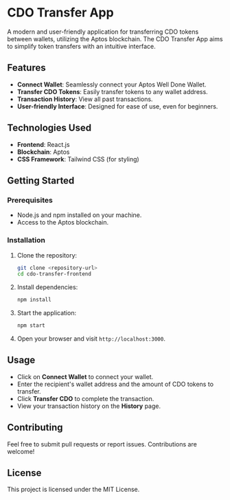 # CDO Transfer App

A modern and user-friendly application for transferring CDO tokens between wallets, utilizing the Aptos blockchain. The CDO Transfer App aims to simplify token transfers with an intuitive interface.

## Features

- **Connect Wallet**: Seamlessly connect your Aptos Well Done Wallet.
- **Transfer CDO Tokens**: Easily transfer tokens to any wallet address.
- **Transaction History**: View all past transactions.
- **User-friendly Interface**: Designed for ease of use, even for beginners.

## Technologies Used

- **Frontend**: React.js
- **Blockchain**: Aptos
- **CSS Framework**: Tailwind CSS (for styling)

## Getting Started

### Prerequisites

- Node.js and npm installed on your machine.
- Access to the Aptos blockchain.

### Installation

1. Clone the repository:
   ```bash
   git clone <repository-url>
   cd cdo-transfer-frontend
   ```

2. Install dependencies:
   ```bash
   npm install
   ```

3. Start the application:
   ```bash
   npm start
   ```

4. Open your browser and visit `http://localhost:3000`.

## Usage

- Click on **Connect Wallet** to connect your wallet.
- Enter the recipient's wallet address and the amount of CDO tokens to transfer.
- Click **Transfer CDO** to complete the transaction.
- View your transaction history on the **History** page.

## Contributing

Feel free to submit pull requests or report issues. Contributions are welcome!

## License

This project is licensed under the MIT License.